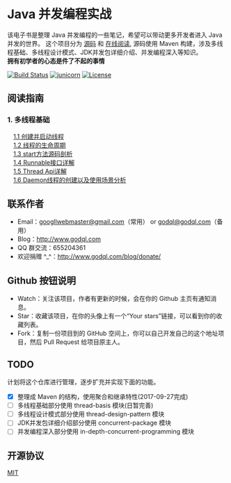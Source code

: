 # Java 并发编程实战

该电子书是整理 Java 并发编程的一些笔记，希望可以带动更多开发者进入 Java 并发的世界。
这个项目分为 [源码](https://github.com/junicorn/concurrent-programming-for-java) 和 [在线阅读](https://www.gitbook.com/book/dr-lester/concurrent-programming-for-java/details),
源码使用 Maven 构建，涉及多线程基础、多线程设计模式、JDK并发包详细介绍、并发编程深入等知识。  
**拥有初学者的心态是件了不起的事情**

[![Build Status](https://img.shields.io/travis/junicorn/concurrent-programming-for-java.svg)](https://travis-ci.org/junicorn/concurrent-programming-for-java)
[![junicorn](https://img.shields.io/badge/Java开源社区-junicorn-green.svg)](https://github.com/junicorn)
[![License](https://img.shields.io/badge/license-MIT-4EB1BA.svg)](LICENSE)

## 阅读指南

### 1. 多线程基础
  
   　<a href="https://dr-lester.gitbooks.io/concurrent-programming-for-java/content/headline/1.1chapter.html" target="_blank">1.1 创建并启动线程</a>  
   　<a href="https://dr-lester.gitbooks.io/concurrent-programming-for-java/content/headline/1.2chapter.html" target="_blank">1.2 线程的生命周期</a>  
   　<a href="https://dr-lester.gitbooks.io/concurrent-programming-for-java/content/headline/1.3chapter.html" target="_blank">1.3 start方法源码剖析</a>  
   　<a href="https://dr-lester.gitbooks.io/concurrent-programming-for-java/content/headline/1.4chapter.html" target="_blank">1.4 Runnable接口详解</a>  
   　<a href="https://dr-lester.gitbooks.io/concurrent-programming-for-java/content/headline/1.5chapter.html" target="_blank">1.5 Thread Api详解</a>  
   　<a href="https://dr-lester.gitbooks.io/concurrent-programming-for-java/content/headline/1.6chapter.html" target="_blank">1.6 Daemon线程的创建以及使用场景分析</a>  

## 联系作者

- Email：googllwebmaster@gmail.com（常用） or godql@godql.com（备用）
- Blog：<http://www.godql.com>
- QQ 群交流：655204361
- 欢迎捐赠 ^_^：<http://www.godql.com/blog/donate/>

## Github 按钮说明

- Watch：关注该项目，作者有更新的时候，会在你的 Github 主页有通知消息。
- Star：收藏该项目，在你的头像上有一个“Your stars”链接，可以看到你的收藏列表。
- Fork：复制一份项目到的 GitHub 空间上，你可以自己开发自己的这个地址项目，然后 Pull Request 给项目原主人。

## TODO

计划将这个仓库进行管理，逐步扩充并实现下面的功能。

* [x] 整理成 Maven 的结构，使用聚合和继承特性(2017-09-27完成)
* [ ] 多线程基础部分使用 thread-basis 模块(日暂完善)
* [ ] 多线程设计模式部分使用 thread-design-pattern 模块
* [ ] JDK并发包详细介绍部分使用 concurrent-package 模块
* [ ] 并发编程深入部分使用 in-depth-concurrent-programming 模块

## 开源协议

[MIT](LICENSE)